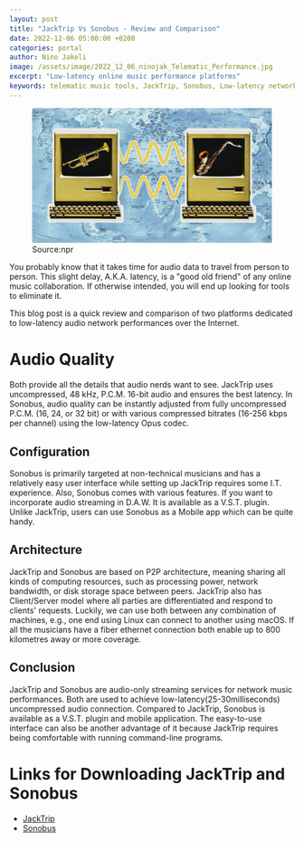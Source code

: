 ```yaml
---
layout: post
title: "JackTrip Vs Sonobus - Review and Comparison"
date: 2022-12-06 05:00:00 +0200
categories: portal
author: Nino Jakeli
image: /assets/image/2022_12_06_ninojak_Telematic_Performance.jpg
excerpt: "Low-latency online music performance platforms"
keywords: telematic music tools, JackTrip, Sonobus, Low-latency network performance
---
```


<figure style="float: none">
   <img 
   src="/assets/image/2022_12_06_ninojak_Telematic_Performance.jpg"
   /> 
   <figcaption>Source:npr</figcaption>
</figure>

You probably know that it takes time for audio data to travel from person to person. This slight delay, A.K.A. latency, is a "good old friend" of any online music collaboration. If otherwise intended, you will end up looking for tools to eliminate it.

This blog post is a quick review and comparison of two platforms dedicated to low-latency audio network performances over the Internet.

# Audio Quality

Both provide all the details that audio nerds want to see. JackTrip uses uncompressed, 48 kHz, P.C.M. 16-bit audio and ensures the best latency. In Sonobus, audio quality can be instantly adjusted from fully uncompressed P.C.M. (16, 24, or 32 bit) or with various compressed bitrates (16-256 kbps per channel) using the low-latency Opus codec.

## Configuration

Sonobus is primarily targeted at non-technical musicians and has a relatively easy user interface while setting up JackTrip requires some I.T. experience. Also, Sonobus comes with various features. If you want to incorporate audio streaming in D.A.W. It is available as a V.S.T. plugin. Unlike JackTrip, users can use Sonobus as a Mobile app which can be quite handy.

## Architecture

JackTrip and Sonobus are based on P2P architecture, meaning sharing all kinds of computing resources, such as processing power, network bandwidth, or disk storage space between peers. JackTrip also has Client/Server model where all parties are differentiated and respond to clients' requests. Luckily, we can use both between any combination of machines, e.g., one end using Linux can connect to another using macOS. ‍If all the musicians have a fiber ethernet connection both enable up to 800 kilometres away or more coverage.

## Conclusion

JackTrip and Sonobus are audio-only streaming services for network music performances. Both are used to achieve low-latency(25-30milliseconds) uncompressed audio connection. Compared to JackTrip, Sonobus is available as a V.S.T. plugin and mobile application. The easy-to-use interface can also be another advantage of it because JackTrip requires being comfortable with running command-line programs.

# Links for Downloading JackTrip and Sonobus

- [JackTrip](https://ccrma.stanford.edu/software/jacktrip/)
- [Sonobus](https://sonobus.net/)
